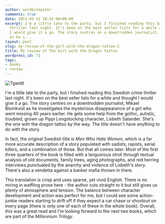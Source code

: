 ```yaml
---
author: wordbitmaster
comments: true
date: 2011-03-31 18:24:00+00:00
excerpt: I'm a little late to the party, but I finished reading this Swedish crime
  thriller last night. It's been on the best seller lists for a while and thought
  I would give it a go. The story centres on a downtrodden journalist, Mikael Blomkvist
  as he i...
layout: post
slug: my-review-of-the-girl-with-the-dragon-tattoo-2
title: My review of The Girl with the Dragon Tattoo
wordpress_id: 71
tags:
- books
- review
---
```


![Tgwtdt](http://wordbitarchives.files.wordpress.com/2013/02/tgwtdt.jpg?w=143)

I'm a little late to the party, but I finished reading this Swedish crime thriller last night. It's been on the best seller lists for a while and thought I would give it a go. The story centres on a downtrodden journalist, Mikael Blomkvist as he investigates the mysterious disappearance of a girl who went missing 40 years earlier. He gets some help from the gothic, autistic, troubled, grown up Pippi Longstocking character, Lisbeth Salander. She's the one with the dragon tattoo by the way. The title doesn't have anything to do with the story. 

In fact, the original Swedish title is _Men Who Hate Women_, which is a far more accurate description of a story populated with sadists, rapists, serial killers, and a combination of those. But that all comes later. Most of the first three quarters of the book is filled with a languorous stroll through textual analysis of old documents, family trees, aging photographs, and red herring interviews punctuated by the anarchy and violence of Lisbeth's story. There's also a vendetta against a banker mafia thrown in there.

This translation is crisp and uses sparse, yet vivid English. There is no miring in waffling prose here - the author cuts straight to it but still gives us plenty of atmosphere and tension. The balance between character development and action was perfect for me, but I could see some action-junkie readers starting to drift off if they expect a car chase or shootout on every page (there is only one of each of these in the whole book). Overall, this was a great read and I'm looking forward to the next two books, which are part of the _Millennium Trilogy_.
